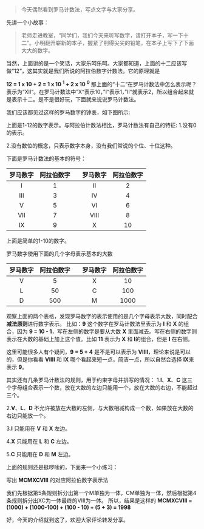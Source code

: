 > 今天偶然看到罗马计数法，写点文字与大家分享。

先讲一个小故事：
> 老师走进教室，“同学们，我们今天来听写数字，请打开本子，写一下十二”。小明翻开崭新的本子，握紧了削得尖尖的铅笔，在本子上写下了下面大大的数字。


当然，上面讲的是一个笑话，大家乐呵乐呵。大家都知道，上面的十二应该写做“12”，这其实就是我们所说的阿拉伯数字计数法。它的原理就是

**12 = 1 x 10 + 2 = 1 x 10 <sup>1</sup> + 2 x 10 <sup>0</sup>**
那上面的“十二”在罗马计数法中怎么表示呢？表示为“XII“。在罗马计数法中”X“表示10，”I“表示1，”II“就表示2，所以组合起来就是表示十二。是不是很好玩，下面就来说说罗马计数法。

我们应该都见过这样的罗马数字的钟表，如下图所示:

上面是1-12的数字表示。与阿拉伯计数法相比，罗马计数法有自己的特征:
1.没有0的表示。

2.没有数位的概念，只表示数字本身，没有我们常说的个位、十位这种。

下面是罗马计数法的基本的符号：

|罗马数字|阿拉伯数字| |罗马数字|阿拉伯数字|
|:--:|:--:| -- |:--:|:--:|
| I |1 | |II | 2|
|III|3||IV|4|
|V|5||VI|6|
|VII|7||VIII|8|
|IX|9||X|10|
上面是简单的1-10的数字。

罗马数字使用下面的几个字母表示基本的大数

|罗马数字|阿拉伯数字| |罗马数字|阿拉伯数字|
|:--:|:--:| -- |:--:|:--:|
|V|5||X|10|
|L|50||C|100|
|D|500||M|1000|
观察上面的两个表格，发现罗马数字的表示使用的是几个字母表示大数，同时配合**减法原则**进行数字表示。
比如：**9** 这个数字在罗马计数法里表示为 **I** 和 **X** 的组合，因为 **9 = 10 - 1**，写在左侧的数字是要从大数 **X** 里面减去。写在右侧的数字则表示在大数的基础上加上这个值。比如 **11** 表示为 **X** 和 **I**的组合，但是 **I** 在右侧。

这里可能很多人有个疑问，**9 = 5 + 4** 是不是可以表示为 **VIIII**，理论来说是可以的，但是你看看 **VIIII** 和 **IX** 哪个看起来短一点，简洁一点，所以自然会选择 **IX**来表示 **9**。

其实还有几条罗马计数法的规则，用于约束字母并排写的情况：
1.**I**、**X**、**C** 这三个字母组合表示一个数，放在大数的左边只能用一个，放在大数的右边，不能超过三个。

2.**V**、**L**、**D** 不允许被放在大数的左侧，与大数相减构成一个数，如果放在大数的右边只能放一个。

3.**I** 只能用在 **V** 和 **X** 左边。

4.**X** 只能用在 **L** 和 **C** 左边。

5.**C** 只能用在 **D** 和 **M** 左边。

上面的规则还是挺啰嗦的，下面来一个小练习：

写出 **MCMXCVIII** 的对应阿拉伯数字表示法

我们先根据第5条规则拆分出第一个M单独为一体，CM单独为一体，然后根据第4条规则拆分出XC为一体最终的VIII为一体。
所以，结果是这样的
**MCMXCVIII = (1000) + (1000-100) + (100 - 10) + (5 + 3) = 1998**

好，今天的介绍就到这了，欢迎大家评论转发分享。
